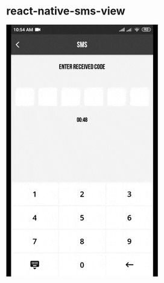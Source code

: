 # react-native-sms-view

![alt text][logo]

[logo]: https://github.com/DjamshidDjurayev/react-native-sms-view/blob/master/timer.gif

